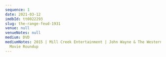 ```yaml
---
sequence: 1
date: 2021-03-12
imdbId: tt0022293
slug: the-range-feud-1931
venue: null
venueNotes: null
medium: DVD
mediumNotes: 2015 | Mill Creek Entertainment | John Wayne & The Western Trios - 50
  Movie Roundup
---
```


